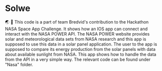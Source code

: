 # Solwe

🌏 💫 This code is a part of team Bredvid's contribution to the Hackathon NASA Space App Challenge. It shows how an IOS app can connect and interact with the NASA POWER API. The NASA POWER website provides solar and meteorological data sets from NASA research and this app is supposed to use this data in a solar panel application. The user to the app is supposed to compare its energy production from the solar panels with data about available sunlight from NASA. This app shows how to handle the data from the API in a very simple way. The relevant code can be found under "Nasa" folder.
